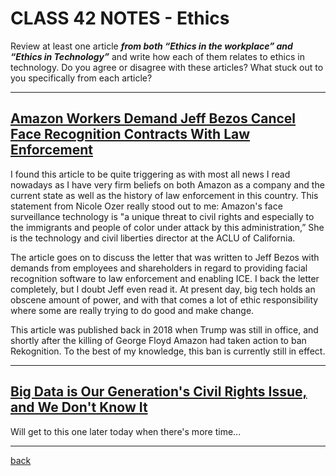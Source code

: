 # CLASS 42 NOTES - Ethics

Review at least one article ***from both “Ethics in the workplace” and “Ethics in Technology”*** and write how each of them relates to ethics in technology. Do you agree or disagree with these articles? What stuck out to you specifically from each article?

- - -

## [Amazon Workers Demand Jeff Bezos Cancel Face Recognition Contracts With Law Enforcement](https://gizmodo.com/amazon-workers-demand-jeff-bezos-cancel-face-recognitio-1827037509)

I found this article to be quite triggering as with most all news I read nowadays as I have very firm beliefs on both Amazon as a company and the current state as well as the history of law enforcement in this country. This statement from Nicole Ozer really stood out to me: Amazon's face surveillance technology is "a unique threat to civil rights and especially to the immigrants and people of color under attack by this administration,” She is the technology and civil liberties director at the ACLU of California.

The article goes on to discuss the letter that was written to Jeff Bezos with demands from employees and shareholders in regard to providing facial recognition software to law enforcement and enabling ICE. I back the letter completely, but I doubt Jeff even read it. At present day, big tech holds an obscene amount of power, and with that comes a lot of ethic responsibility where some are really trying to do good and make change.

This article was published back in 2018 when Trump was still in office, and shortly after the killing of George Floyd Amazon had taken action to ban Rekognition. To the best of my knowledge, this ban is currently still in effect.

- - -

## [Big Data is Our Generation's Civil Rights Issue, and We Don't Know It](http://solveforinteresting.com/big-data-is-our-generations-civil-rights-issue-and-we-dont-know-it/)

Will get to this one later today when there's more time...

- - -

[back](../README.md)
